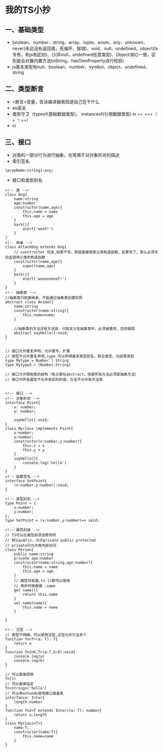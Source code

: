 # 我的TS小抄
## 一、基础类型
- boolean、number、string、array、tuple、enum、any、unknown、never(永远没有返回值，死循环、报错)、void、null、undefined、object(ts专有，和js有区别)、{}(非null，undefined任意类型)、Object(和{}一致，区别是会对器内置方法toString，hasOwnProperty进行校验)
- js基本类型有null、boolean、number、symbol、object、undefined、string
## 二、类型断言
- <断言>变量，告诉编译器我知道自己在干什么
- as语法
- 类型守卫（typeof(基础数据类型)， instanceof(引用数据类型) in == === ！= ！==）
- in
## 三、接口
- 对类的一部分行为进行抽象，也常用于对对象形状的描述
- 索引签名 
```
[propName:string]:any;
```
- 接口和类型别名


```
<!-- 类 -->
class Dog{
    name:string
    age:number
    constructor(name,age){
        this.name = name
        this.age = age
    }
    bark(){
        alert('woof!')
    }
}
<!-- 继承 -->
class AttackDog extends Dog{
    // constructor 可选,如果不写，那就直接使用父类构造函数，如果写了，那么必须手动去调用父类的构造函数
    constructor(name,age){
        super(name,age)
    }
    bark(){
        alert('woooooooof!')
    }
}
<!-- 抽象类 -->
//抽象类只能被继承，不能通过抽象类创建实例
abstract class Animal{
    name:string
    constructor(name:string){
        this.name=name;
    }

    //抽象类的方法没有方法体，只能定义在抽象类中，必须被重写，否则报错
    abstract sayHello():void;
}


// 接口允许重复声明，允许重写，扩展
// 类型不允许重复声明,type 可以声明基本类型别名，联合类型，元组等类型
type Mytype = Number | String
type Mytype2 = [Number,String]

// 接口允许限制类的结构（有点类似abstract，但是所有方法必须是抽象方法）
// 接口中所有属性不允许有实际的值，方法不允许有方法体


<!-- 接口 -->
<!-- 对象形状 -->
interface Point{
    x: number;
    y: number;

    sayHello():void;
}
class Myclass implements Point{
    x:number;
    y:number;
    constructor(x:number,y:number){
        this.x = x
        this.y = y
    }
    sayHello(){
        console.log('hello')
    }
}
<!-- 函数签名 -->
interface SetPoint{
    (x:number,y:number):void;
}

<!-- 类型别名 -->
type Point = {
    x:number;
    y:number;
};
type SetPoint = (x:number,y:number)=> void;

<!-- 属性封装 -->
// TS可以在属性前添加修饰符
// 默认public，允许private public protected
// private只允许类内部访问
class Person{
    public name:string
    private age:number
    constructor(name:string,age:number){
        this.name = name
        this.age = age
    }
    // 属性存取器,ts js都可以使用
    // 用的时候直接 .name
    get name(){
        return this.name
    }
    set name(name){
        this.name = name
    }

}

<!-- 泛型 -->
// 类型不明确，可以使用泛型,泛型允许只当多个
function fn<T>(a: T): T{
    return a
}
function fn2<K,T>(a:T,b:K):void{
    console.log(a)
    console.log(b)
}

// 可以直接调用
fn(1)
// 可以直接指定
fn<string>('hello')
// 可以用extends使用接口或者类
interfance: Inter{
    length:number
}
function fn2<T extends Inter>(a: T): number{
    return a.length
}
class MyClass<T>{
    name:T;
    constructor(name:T){
        this.name=name
    }
}
```

